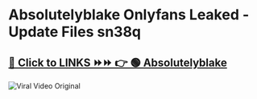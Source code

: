 
 # Absolutelyblake Onlyfans Leaked - Update Files sn38q

## <h2><a href="https://clipsfans.com/Absolutelyblake&ref=git">🔗 Click to LINKS ⏩⏩ 👉 🟢 Absolutelyblake </a></h2>

<a href="https://clipsfans.com/Absolutelyblake&ref=git" rel="nofollow" data-target="animated-image.originalLink"><img src="https://i.ibb.co.com/xMMVF88/686577567.gif" alt="Viral Video Original" style="max-width: 100%; display: inline-block;" data-target="animated-image.originalImage"></a>


